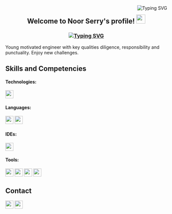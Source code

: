 <img align = "right" src="https://readme-typing-svg.demolab.com?font=Fira+Code&duration=1000&color=14F775&background=00000016&multiline=true&width=319&height=200&lines=var+alive+%3D+true;while(alive)%7B;eat();sleep();code();alive+%3D+isStillAlive();%7D" alt="Typing SVG" />
<h2 align="center">
  Welcome to Noor Serry's profile!
  <img src="https://media.giphy.com/media/hvRJCLFzcasrR4ia7z/giphy.gif" width="28">
</h2>
<h3 align="center">
<a href="https://git.io/typing-svg"><img src="https://readme-typing-svg.demolab.com?font=Fira+Code&pause=1000&color=0DF781&width=435&lines=Android+Developer+(Java+%26+Kotlin)" alt="Typing SVG" /></a>
</h3>

Young motivated engineer with key qualities diligence, responsibility and punctuality. Enjoy new challenges.

## Skills and Competencies

#### Technologies:
[<img height="25" src="https://img.shields.io/badge/-Android-117711?style=flat-square&logo=android" />][Android]

#### Languages:
[<img height="25" src="https://img.shields.io/badge/-Kotlin-552D7D?style=flat-square&logo=kotlin" />][Kotlin]
[<img height="25" src="https://img.shields.io/badge/-Java-2233EE?style=flat-square&logo=java" />][Java]
#### IDEs:
[<img height="25" src="https://img.shields.io/badge/-Android%20Studio-3333AA?style=flat-square&logo=android-studio" />][Android Studio]

#### Tools:
[<img height="25" src="https://img.shields.io/badge/-Git-EEFFFF?style=flat-square&logo=git" />][Git]
[<img height="25" src="https://img.shields.io/badge/-Github-222233?style=flat-square&logo=github" />][Github]
[<img height="25" src="https://img.shields.io/badge/-SQLite-108EAB?style=flat-square&logo=sqlite" />][SQLite]
[<img height="25" src="https://img.shields.io/badge/-Firebase-1BAEEB?style=flat-square&logo=firebase" />][Firebase]


[iOS]:https://img.shields.io/badge/-iOS-777777?style=flat&logo=apple
[Android]:https://img.shields.io/badge/-Android-117711?style=flat&logo=android


[Kotlin]:https://img.shields.io/badge/-Kotlin-552D7D?style=flat&logo=kotlin
[Java]:https://img.shields.io/badge/-Java-2233EE?style=flat&logo=java

[Android Studio]:https://img.shields.io/badge/-Android%20Studio-117711?style=flat&logo=android-studio

[Git]:https://img.shields.io/badge/-Git-EEFFFF?style=flat&logo=git
[Github]:https://img.shields.io/badge/-Github-222233?style=flat&logo=github
[Firebase]:https://img.shields.io/badge/-Firebase-1BAEEB?style=flat&logo=firebase
[SQLite]:https://img.shields.io/badge/-SQLite-108EAB?style=flat&logo=sqlite


## Contact

[<img height="25" src="https://img.shields.io/badge/-LinkedIn-0A66C2?style=flat-square&logo=linkedin" />][LinkedIn]
[<img height="25" src="https://img.shields.io/badge/-Gmail-EA4335?style=flat-square&logo=gmail&logoColor=FFFFFF" />][Gmail]

[LinkedIn]:https://www.linkedin.com/in/noor-serry/ 
[Gmail]:mailto:nour.serry.94@gmail.com
